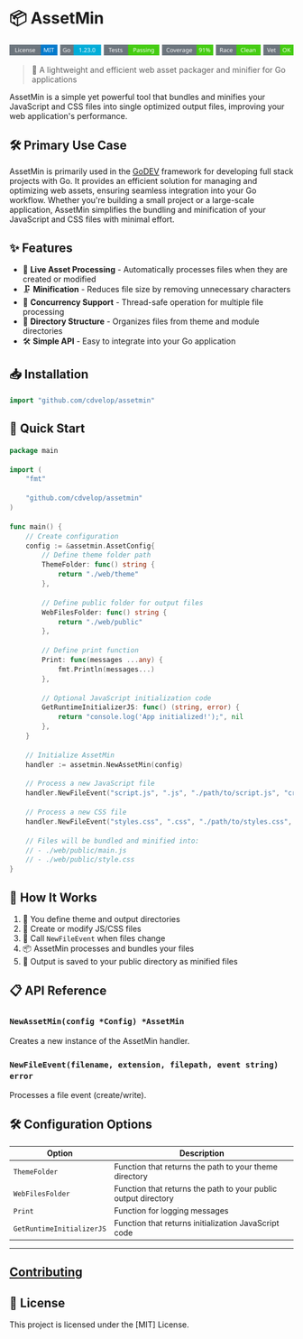 # 📦 AssetMin
<!-- START_SECTION:BADGES_SECTION -->
<a href="docs/img/badges.svg"><img src="docs/img/badges.svg" alt="Project Badges" title="Generated by badges package from github.com/cdvelop/devscripts"></a>
<!-- END_SECTION:BADGES_SECTION -->

> 🚀 A lightweight and efficient web asset packager and minifier for Go applications

AssetMin is a simple yet powerful tool that bundles and minifies your JavaScript and CSS files into single optimized output files, improving your web application's performance.
## 🛠️ Primary Use Case

AssetMin is primarily used in the [GoDEV](https://github.com/cdvelop/godev) framework for developing full stack projects with Go. It provides an efficient solution for managing and optimizing web assets, ensuring seamless integration into your Go workflow. Whether you're building a small project or a large-scale application, AssetMin simplifies the bundling and minification of your JavaScript and CSS files with minimal effort.

## ✨ Features

- 🔄 **Live Asset Processing** - Automatically processes files when they are created or modified
- 🗜️ **Minification** - Reduces file size by removing unnecessary characters
- 🔌 **Concurrency Support** - Thread-safe operation for multiple file processing
- 📁 **Directory Structure** - Organizes files from theme and module directories
- 🛠️ **Simple API** - Easy to integrate into your Go application

## 📥 Installation

```go
import "github.com/cdvelop/assetmin"
```

## 🚀 Quick Start

```go
package main

import (
	"fmt"
	
	"github.com/cdvelop/assetmin"
)

func main() {
	// Create configuration
	config := &assetmin.AssetConfig{
		// Define theme folder path
		ThemeFolder: func() string { 
			return "./web/theme" 
		},
		
		// Define public folder for output files
		WebFilesFolder: func() string { 
			return "./web/public" 
		},
		
		// Define print function
		Print: func(messages ...any) {
			fmt.Println(messages...)
		},
		
		// Optional JavaScript initialization code
		GetRuntimeInitializerJS: func() (string, error) {
			return "console.log('App initialized!');", nil
		},
	}
	
	// Initialize AssetMin
	handler := assetmin.NewAssetMin(config)
	
	// Process a new JavaScript file
	handler.NewFileEvent("script.js", ".js", "./path/to/script.js", "create")
	
	// Process a new CSS file
	handler.NewFileEvent("styles.css", ".css", "./path/to/styles.css", "create")
	
	// Files will be bundled and minified into:
	// - ./web/public/main.js
	// - ./web/public/style.css
}
```

## 🔄 How It Works

1. 📁 You define theme and output directories
2. 📝 Create or modify JS/CSS files
3. 🔄 Call `NewFileEvent` when files change
4. 📦 AssetMin processes and bundles your files
5. 🚀 Output is saved to your public directory as minified files

## 📋 API Reference

### `NewAssetMin(config *Config) *AssetMin`

Creates a new instance of the AssetMin handler.

### `NewFileEvent(filename, extension, filepath, event string) error`

Processes a file event (create/write).

## 🛠️ Configuration Options

| Option | Description |
|--------|-------------|
| `ThemeFolder` | Function that returns the path to your theme directory |
| `WebFilesFolder` | Function that returns the path to your public output directory |
| `Print` | Function for logging messages |
| `GetRuntimeInitializerJS` | Function that returns initialization JavaScript code |

---
## [Contributing](docs/CONTRIBUTING.md)

## 📄 License

This project is licensed under the [MIT] License.
